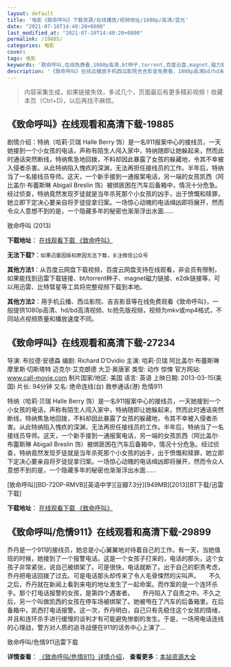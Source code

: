 ```yaml
---
layout: default
title: '电影《致命呼叫》下载资源/在线播放/视频地址/1080p/高清/蓝光'
date: "2021-07-10T14:40:20+0800"
last_modified_at: "2021-07-10T14:40:20+0800"
permalink: /19885/
categories: 电影
cover:
tags: 电影
keywords: '致命呼叫,在线免费看,1080p高清,bt种子,torrent,百度云盘,magnet,磁力链,迅雷下载资源'
description: '《致命呼叫》在线云播放手机西瓜影院吉吉影音免费看，1080p高清bd/hd未删减完整版和tc抢先枪版，mkv/mp4格式，附带bt/torrent种子、magnet/磁力链、百度云盘、网盘资源迅雷下载链接'
---
```


>内容采集生成，如果链接失效，多试几个，页面最后有更多精彩视频！收藏本页（Ctrl+D)，以后再找不麻烦。


## 《致命呼叫》在线观看和高清下载-19885

剧情介绍：特纳（哈莉·贝瑞 Halle Berry 饰）是一名911报案中心的接线员，一天她接到一个小女孩的电话，声称有陌生人闯入家中，特纳随即让她躲起来，然而此时通话突然断线，特纳焦急地回拨，不料却因此暴露了女孩的躲藏地，令其不幸被入侵者杀害。从此特纳陷入愧疚的深渊，无法再担任接线员的工作。半年后，特纳当了一名接线员导师。这天，一个新手接到一通报案电话，另一端的女孩凯西（阿比盖尔·布蕾斯琳 Abigail Breslin 饰）被绑匪困在汽车后备箱中，情况十分危急。经过侦查，特纳竟然发现歹徒就是当年杀死那个小女孩的凶手，出于愤慨和赎罪，她立即下定决心要亲自将歹徒捉拿归案。一场惊心动魄的电话缉凶即将展开，然而令众人意想不到的是，一个隐藏多年的秘密也渐渐浮出水面……


致命呼叫 (2013)

**下载地址**： [在线观看下载 《致命呼叫》](https://www.btbtdy.me/btdy/dy2103.html) 


**无法下载?**：`如果迅雷因版权原因无法下载，关注微信公众号 `

**其他方法1**：从百度云网盘下载视频，百度云网盘支持在线观看，非会员有限制，如果能找到迅雷下载链接、bt/torrent种子、magnet磁力链接、e2dk链接等，可以用迅雷、比特彗星等工具将完整视频下载到本地。

**其他方法2**：用手机云播、西瓜影院、吉吉影音等在线免费观看《致命呼叫》，一般提供1080p高清、hd/bd高清视频、tc抢先版视频，视频为mkv或mp4格式，不同站点视频质量和播放速度不同。


## 《致命呼叫》在线观看和高清下载-27234

导演: 布拉德·安德森 编剧: Richard D’Ovidio 主演: 哈莉·贝瑞 阿比盖尔·布蕾斯琳 摩里斯·切斯塔特 迈克尔·艾克朗德 大卫·奥唐家 类型: 动作 惊悚 官方网站: www.call-movie.com 制片国家/地区: 美国 语言: 英语 上映日期: 2013-03-15(美国) 片长: 94分钟 又名: 绝命连线(台) 救参通话(港) 危情911

特纳（哈莉·贝瑞 Halle Berry 饰）是一名911报案中心的接线员，一天她接到一个小女孩的电话，声称有陌生人闯入家中，特纳随即让她躲起来，然而此时通话突然断线，特纳焦急地回拨，不料却因此暴露了女孩的躲藏地，令其不幸被入侵者杀害。从此特纳陷入愧疚的深渊，无法再担任接线员的工作。半年后，特纳当了一名接线员导师。这天，一个新手接到一通报案电话，另一端的女孩凯西（阿比盖尔·布蕾斯琳 Abigail Breslin 饰）被绑匪困在汽车后备箱中，情况十分危急。经过侦查，特纳竟然发现歹徒就是当年杀死那个小女孩的凶手，出于愤慨和赎罪，她立即下定决心要亲自将歹徒捉拿归案。一场惊心动魄的电话缉凶即将展开，然而令众人意想不到的是，一个隐藏多年的秘密也渐渐浮出水面……


[致命呼叫][BD-720P-RMVB][英语中字][豆瓣7.3分][949MB][2013][BT下载/迅雷下载]

**下载地址**： [在线观看下载 《致命呼叫》](https://www.btdx8.com/torrent/the_call_2013.html) 


## 《致命呼叫/危情911》在线观看和高清下载-29899

乔丹是一个911的接线员，她总是小心翼翼地对待着自己的工作。有一天，当她值班的时候，她接到了一个报警电话。这是一个女孩子打来的，电话的那头，这个女孩子非常紧张，说自己被绑架了。可是很快，电话就断了。出于自己的职责考虑，乔丹把电话回拨了过去。可是电话那头却传来了令人毛骨悚然的尖叫声。　　不久之后，乔丹就在新闻上看到来电的地址发生了一起命案。而作案的是一个连环杀手。那个打电话报警的女孩，是第四个遇害者。　　乔丹陷入了自责之中。不久之后，另一个叫做凯西的女孩在停车场被绑架了。她被甩在了汽车的后备箱里。在后备箱中，凯西打电话报警。这一次，乔丹明白，自己只有先稳住这个女孩的情绪，并且和连环杀手进行缓慢的谈判才有可能避免惨剧的发生。于是，一场用电话连线的心理战，警方对人质的追寻战便在911的话务中心上演了…


致命呼叫/危情911迅雷下载

**详情查看**： [《致命呼叫/危情911》详情介绍](/movie/29899/)， **查看更多**：[本站资源大全](/movie/t/all/)

